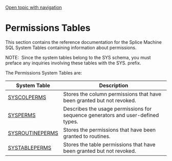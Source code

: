 [Open topic with navigation](../../../index.html#Shared/SQLReference/SystemTables/Intro.Permissions.html)

[]()Permissions Tables
======================

This section contains the reference documentation for the Splice Machine SQL System Tables containing information about permissions.

<span class="autonumber"><span class="noteAutoNum">NOTE:  </span></span>Since the system tables belong to the <span class="CodeFont">SYS</span> schema, you must preface any inquiries involving these tables with the <span class="CodeFont">SYS.</span> prefix.

The Permissions System Tables are:

| System Table                            | Description                                                                     |
|-----------------------------------------|---------------------------------------------------------------------------------|
| [SYSCOLPERMS](SysColPerms.html)         | Stores the column permissions that have been granted but not revoked.           |
| [SYSPERMS](SysPerms.html)               | Describes the usage permissions for sequence generators and user-defined types. |
| [SYSROUTINEPERMS](SysRoutinePerms.html) | Stores the permissions that have been granted to routines.                      |
| [SYSTABLEPERMS](SysTablePerms.html)     | Stores the table permissions that have been granted but not revoked.            |

 


